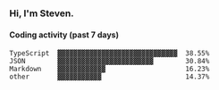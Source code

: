 ### Hi, I'm Steven.

#### Coding activity (past 7 days)
```
TypeScript  ▓▓▓▓▓▓▓▓▓▓▓▓▓▓▓▓▓▓▓▓▓▓▓▓▓▓▓▓▓▓  38.55%
JSON        ▓▓▓▓▓▓▓▓▓▓▓▓▓▓▓▓▓▓▓▓▓▓▓▓        30.84%
Markdown    ▓▓▓▓▓▓▓▓▓▓▓▓                    16.23%
other       ▓▓▓▓▓▓▓▓▓▓▓                     14.37%
```
